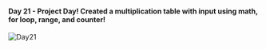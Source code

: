 #### Day 21 - Project Day! Created a multiplication table with input using math, for loop, range, and counter!
![Day21](https://github.com/user-attachments/assets/916af815-d65a-481e-a8a0-6883d51e0cef)
